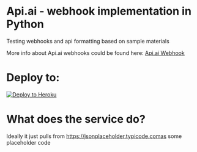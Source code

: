 # Api.ai - webhook implementation in Python

Testing webhooks and api formatting based on sample materials

More info about Api.ai webhooks could be found here:
[Api.ai Webhook](https://docs.api.ai/docs/webhook)

# Deploy to:
[![Deploy to Heroku](https://www.herokucdn.com/deploy/button.svg)](https://heroku.com/deploy)

# What does the service do?
Ideally it just pulls from https://jsonplaceholder.typicode.comas some placeholder code

